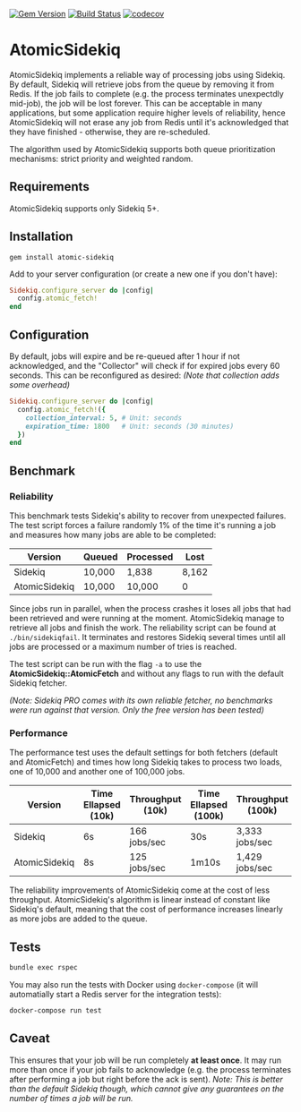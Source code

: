 [![Gem Version](https://badge.fury.io/rb/atomic-sidekiq.svg)](https://badge.fury.io/rb/atomic-sidekiq) [![Build Status](https://travis-ci.org/Colex/atomic-sidekiq.svg?branch=master)](https://travis-ci.org/Colex/atomic-sidekiq) [![codecov](https://codecov.io/gh/Colex/atomic-sidekiq/branch/master/graph/badge.svg)](https://codecov.io/gh/Colex/atomic-sidekiq)

# AtomicSidekiq
AtomicSidekiq implements a reliable way of processing jobs using Sidekiq. By default, Sidekiq will retrieve jobs from the queue by removing it from Redis. If the job fails to complete (e.g. the process terminates unexpectdly mid-job), the job will be lost forever. This can be acceptable in many applications, but some application require higher levels of reliability, hence AtomicSidekiq will not erase any job from Redis until it's acknowledged that they have finished - otherwise, they are re-scheduled.

The algorithm used by AtomicSidekiq supports both queue prioritization mechanisms: strict priority and weighted random.

## Requirements
AtomicSidekiq supports only Sidekiq 5+.

## Installation
```
gem install atomic-sidekiq
```

Add to your server configuration (or create a new one if you don't have):
```ruby
Sidekiq.configure_server do |config|
  config.atomic_fetch!
end
```

## Configuration
By default, jobs will expire and be re-queued after 1 hour if not acknowledged, and the "Collector" will check if for expired jobs every 60 seconds. This can be reconfigured as desired: _(Note that collection adds some overhead)_
```ruby
Sidekiq.configure_server do |config|
  config.atomic_fetch!({
    collection_interval: 5, # Unit: seconds
    expiration_time: 1800   # Unit: seconds (30 minutes)
  })
end
```

## Benchmark
### Reliability
This benchmark tests Sidekiq's ability to recover from unexpected failures. The test script forces a failure randomly 1% of the time it's running a job and measures how many jobs are able to be completed:

| Version       | Queued  | Processed | Lost  |
|---------------|---------|-----------|-------|
| Sidekiq       | 10,000  | 1,838     | 8,162 |
| AtomicSidekiq | 10,000  | 10,000    | 0     |

Since jobs run in parallel, when the process crashes it loses all jobs that had been retrieved and were running at the moment. AtomicSidekiq manage to retrieve all jobs and finish the work. The reliability script can be found at `./bin/sidekiqfail`. It terminates and restores Sidekiq several times until all jobs are processed or a maximum number of tries is reached.

The test script can be run with the flag `-a` to use the **AtomicSidekiq::AtomicFetch** and without any flags to run with the default Sidekiq fetcher.

_(Note: Sidekiq PRO comes with its own reliable fetcher, no benchmarks were run against that version. Only the free version has been tested)_

### Performance
The performance test uses the default settings for both fetchers (default and AtomicFetch) and times how long Sidekiq takes to process two loads, one of 10,000 and another one of 100,000 jobs.

| Version       | Time Ellapsed (10k) | Throughput (10k) | Time Ellapsed (100k) | Throughput (100k) |
|---------------|---------------------|------------------|----------------------|-------------------|
| Sidekiq       | 6s                  | 166 jobs/sec     | 30s                  | 3,333 jobs/sec    |
| AtomicSidekiq | 8s                  | 125 jobs/sec     | 1m10s                | 1,429 jobs/sec    |

The reliability improvements of AtomicSidekiq come at the cost of less throughput. AtomicSidekiq's algorithm is linear instead of constant like Sidekiq's default, meaning that the cost of performance increases linearly as more jobs are added to the queue.

## Tests
```sh
bundle exec rspec
```

You may also run the tests with Docker using `docker-compose` (it will automatially start a Redis server for the integration tests):
```sh
docker-compose run test
```

## Caveat
This ensures that your job will be run completely **at least once**. It may run more than once if your job fails to acknowledge (e.g. the process terminates after performing a job but right before the ack is sent). _Note: This is better than the default Sidekiq though, which cannot give any guarantees on the number of times a job will be run._
